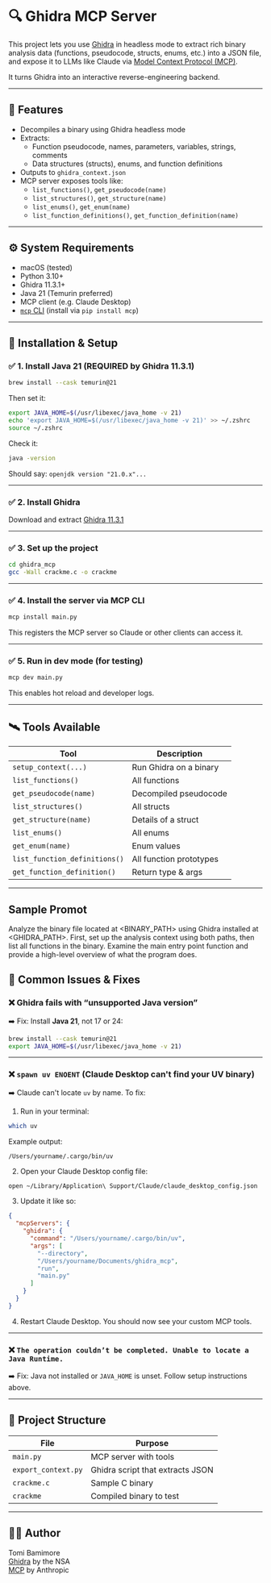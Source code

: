 # 🔍 Ghidra MCP Server

This project lets you use [Ghidra](https://ghidra-sre.org/) in headless mode to extract rich binary analysis data (functions, pseudocode, structs, enums, etc.) into a JSON file, and expose it to LLMs like Claude via [Model Context Protocol (MCP)](https://modelcontextprotocol.io/).

It turns Ghidra into an interactive reverse-engineering backend.

---

## 🚀 Features

- Decompiles a binary using Ghidra headless mode
- Extracts:
  - Function pseudocode, names, parameters, variables, strings, comments
  - Data structures (structs), enums, and function definitions
- Outputs to `ghidra_context.json`
- MCP server exposes tools like:
  - `list_functions()`, `get_pseudocode(name)`
  - `list_structures()`, `get_structure(name)`
  - `list_enums()`, `get_enum(name)`
  - `list_function_definitions()`, `get_function_definition(name)`

---

## ⚙️ System Requirements

- macOS (tested)
- Python 3.10+
- Ghidra 11.3.1+
- Java 21 (Temurin preferred)
- MCP client (e.g. Claude Desktop)
- [`mcp` CLI](https://modelcontextprotocol.io/docs/cli) (install via `pip install mcp`)

---

## 🧪 Installation & Setup

### ✅ 1. Install Java 21 (REQUIRED by Ghidra 11.3.1)

```bash
brew install --cask temurin@21
```

Then set it:

```bash
export JAVA_HOME=$(/usr/libexec/java_home -v 21)
echo 'export JAVA_HOME=$(/usr/libexec/java_home -v 21)' >> ~/.zshrc
source ~/.zshrc
```

Check it:

```bash
java -version
```

Should say: `openjdk version "21.0.x"...`

---

### ✅ 2. Install Ghidra

Download and extract [Ghidra 11.3.1](https://ghidra-sre.org/)

---

### ✅ 3. Set up the project

```bash
cd ghidra_mcp
gcc -Wall crackme.c -o crackme
```

---

### ✅ 4. Install the server via MCP CLI

```bash
mcp install main.py
```

This registers the MCP server so Claude or other clients can access it.

---

### ✅ 5. Run in dev mode (for testing)

```bash
mcp dev main.py
```

This enables hot reload and developer logs.

---

## 🛰️ Tools Available

| Tool                         | Description                                |
|------------------------------|--------------------------------------------|
| `setup_context(...)`         | Run Ghidra on a binary                     |
| `list_functions()`           | All functions                             |
| `get_pseudocode(name)`       | Decompiled pseudocode                     |
| `list_structures()`          | All structs                               |
| `get_structure(name)`        | Details of a struct                       |
| `list_enums()`               | All enums                                 |
| `get_enum(name)`             | Enum values                               |
| `list_function_definitions()`| All function prototypes                   |
| `get_function_definition()`  | Return type & args                        |

---

## Sample Promot
Analyze the binary file located at <BINARY_PATH> using Ghidra installed at <GHIDRA_PATH>. First, set up the analysis context using both paths, then list all functions in the binary. Examine the main entry point function and provide a high-level overview of what the program does.

## 🧠 Common Issues & Fixes

### ❌ Ghidra fails with “unsupported Java version”

➡️ Fix: Install **Java 21**, not 17 or 24:

```bash
brew install --cask temurin@21
export JAVA_HOME=$(/usr/libexec/java_home -v 21)
```

---

### ❌ `spawn uv ENOENT` (Claude Desktop can't find your UV binary)

➡️ Claude can't locate `uv` by name. To fix:

1. Run in your terminal:

```bash
which uv
```

Example output:

```
/Users/yourname/.cargo/bin/uv
```

2. Open your Claude Desktop config file:

```bash
open ~/Library/Application\ Support/Claude/claude_desktop_config.json
```

3. Update it like so:

```json
{
  "mcpServers": {
    "ghidra": {
      "command": "/Users/yourname/.cargo/bin/uv",
      "args": [
        "--directory",
        "/Users/yourname/Documents/ghidra_mcp",
        "run",
        "main.py"
      ]
    }
  }
}
```

4. Restart Claude Desktop. You should now see your custom MCP tools.

---

### ❌ `The operation couldn’t be completed. Unable to locate a Java Runtime.`

➡️ Fix: Java not installed or `JAVA_HOME` is unset. Follow setup instructions above.

---

## 📂 Project Structure

| File                | Purpose                          |
|---------------------|----------------------------------|
| `main.py`           | MCP server with tools            |
| `export_context.py` | Ghidra script that extracts JSON |
| `crackme.c`         | Sample C binary                  |
| `crackme`           | Compiled binary to test          |

---

## 👨‍💻 Author

Tomi Bamimore  
[Ghidra](https://ghidra-sre.org/) by the NSA  
[MCP](https://modelcontextprotocol.io/) by Anthropic
